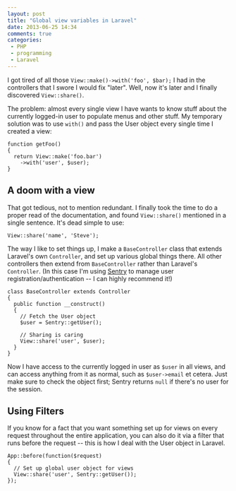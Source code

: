 ```yaml
---
layout: post
title: "Global view variables in Laravel"
date: 2013-06-25 14:34
comments: true
categories:
 - PHP
 - programming
 - Laravel
---
```


I got tired of all those `View::make()->with('foo', $bar);` I had in the controllers that I swore I would fix "later". Well, now it's later and I finally discovered `View::share()`.

<!-- more -->

The problem: almost every single view I have wants to know stuff about the currently logged-in user to populate menus and other stuff. My temporary solution was to use `with()` and pass the User object every single time I created a view:

``` html+php FooController.php
function getFoo()
{
  return View::make('foo.bar')
    ->with('user', $user);
}
```

## A doom with a view

That got tedious, not to mention redundant. I finally took the time to do a proper read of the documentation, and found `View::share()` mentioned in a single sentence. It's dead simple to use:

``` html+php
View::share('name', 'Steve');
```

The way I like to set things up, I make a `BaseController` class that extends Laravel's own `Controller`, and set up various global things there. All other controllers then extend from `BaseController` rather than Laravel's `Controller`. (In this case I'm using [Sentry][sentry] to manage user registration/authentication -- I can highly recommend it!)

``` html+php app/controllers/BaseController.php
class BaseController extends Controller
{
  public function __construct()
  {
    // Fetch the User object
    $user = Sentry::getUser();

    // Sharing is caring
    View::share('user', $user);
  }
}
```

Now I have access to the currently logged in user as `$user` in all views, and can access anything from it as normal, such as `$user->email` et cetera. Just make sure to check the object first; Sentry returns `null` if there's no user for the session.

## Using Filters

If you know for a fact that you want something set up for views on every request throughout the entire application, you can also do it via a filter that runs before the request -- this is how I deal with the User object in Laravel.

``` html+php app/filters.php
App::before(function($request)
{
  // Set up global user object for views
  View::share('user', Sentry::getUser());
});
```

[sentry]:https://cartalyst.com/manual/sentry
